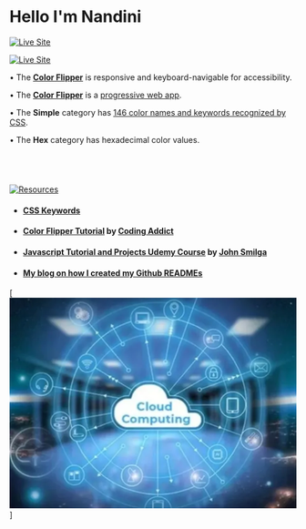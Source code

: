 # Hello I'm Nandini

<p id="Nandini"><p>

<a href="https://emjose.github.io/color-flipper/">![Live Site](https://res.cloudinary.com/dn1e07eul/image/upload/v1659389947/Readme%20Headers/inter-live-site_ngkqcf.png)</a>

<a href="https://emjose.github.io/color-flipper/">![Live Site](Assets/002-color.gif)</a>

• The **[Color Flipper](https://emjose.github.io/color-flipper/)** is responsive and keyboard-navigable for accessibility.

• The **[Color Flipper](https://emjose.github.io/color-flipper/)** is a [progressive web app](https://developer.mozilla.org/en-US/docs/Web/Progressive_web_apps).

• The **Simple** category has [146 color names and keywords recognized by CSS](https://www.w3.org/wiki/CSS/Properties/color/keywords).

• The **Hex** category has hexadecimal color values.

<br>

#

<p id="resources"><p>

<a href=#resources>![Resources](https://res.cloudinary.com/dn1e07eul/image/upload/v1659314247/Readme%20Headers/inter-resources_ncevbw.png)</a>

-   #### [CSS Keywords](https://www.w3.org/wiki/CSS/Properties/color/keywords)

-   #### [Color Flipper Tutorial](https://youtu.be/c5SIG7Ie0dM?t=421) by [Coding Addict](https://www.youtube.com/channel/UCMZFwxv5l-XtKi693qMJptA)

-   #### [Javascript Tutorial and Projects Udemy Course](https://www.udemy.com/course/javascript-tutorial-for-beginners-w/) by [John Smilga](https://www.johnsmilga.com/)

-   #### [My blog on how I created my Github READMEs](https://emmanueljose.medium.com/readme-a-makeover-story-b9c7be37a6de?sk=7ae6623d365409d875753e4604e42ffd)


[![Responsive Full Background Image ](https://raw.githubusercontent.com/nandiniptl/images/refs/heads/main/img.webp)]







